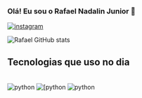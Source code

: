 ### Olá! Eu sou o Rafael Nadalin Junior 🤙
[![instagram](https://img.shields.io/badge/Instagram-E4405F?style=for-the-badge&logo=instagram&logoColor=white)](https://www.instagram.com/rafael_nadalin/)


![Rafael GitHub stats](https://github-readme-stats.vercel.app/api?username=RafaelNJR&show_icons=true&theme=cobalt)

## Tecnologias que uso no dia

<div style= "display inline_block"><br/>
<img align ="center" alt = "python"src="https://img.shields.io/badge/Python-3776AB?style=for-the-badge&logo=python&logoColor=white" />
  <img align ="center" alt = "[python"src="https://img.shields.io/badge/JavaScript-F7DF1E?style=for-the-badge&logo=javascript&logoColor=black" />
  <img align ="center" alt = "python"src="https://img.shields.io/badge/HTML-239120?style=for-the-badge&logo=html5&logoColor=white" />
</div>


